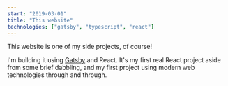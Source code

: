 ```yaml
---
start: "2019-03-01"
title: "This website"
technologies: ["gatsby", "typescript", "react"]
---
```

This website is one of my side projects, of course!

I'm building it using [Gatsby](https://www.gatsbyjs.org/) and React. It's my first real React project aside from some brief dabbling, and my first project using modern web technologies through and through. 